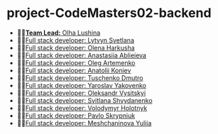 # project-CodeMasters02-backend

- :man_student:[**Team Lead:** Olha Lushina](https://github.com/OlhaLushina)
- :man_student:[Full stack developer: Lytvyn Svetlana](https://github.com/0trava)
- :man_student:[Full stack developer: Olena Harkusha](https://github.com/OlenaHarkusha)
- :man_student:[Full stack developer: Anastasiia Ablieieva](https://github.com/Anastasiia-Ablieieva)
- :man_student:[Full stack developer: Oleg Artemenko](https://github.com/OlegArt1)
- :man_student:[Full stack developer: Anatolii Koniev](https://github.com/Demag0g1)
- :man_student:[Full stack developer: Tuschenko Dmutro](https://github.com/T-Dmutro)
- :man_student:[Full stack developer: Yaroslav Yakovenko](https://github.com/Yaroslav-Yaroslav)
- :man_student:[Full stack developer: Oleksandr Vysitskyi](https://github.com/Oleksandr1301)
- :man_student:[Full stack developer: Svitlana Shvydanenko ](https://github.com/Svitlana-Sh)
- :man_student:[Full stack developer: Volodymyr Holotnyk](https://github.com/Golotniks94)
- :man_student:[Full stack developer: Pavlo Skrypniuk](https://github.com/Skripnuyk)
- :man_student:[Full stack developer: Meshchaninova Yuliia](https://github.com/JuliaPilik)
